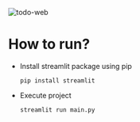 ![todo-web](https://github.com/aratheunseen/python-mini-apps/assets/62181222/88947abe-7058-452f-9ecc-11c569852f92)

# How to run?

- Install streamlit package using pip

      pip install streamlit

- Execute project

      streamlit run main.py
